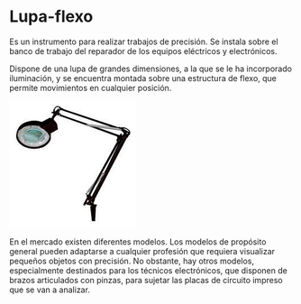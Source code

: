 # Lupa-flexo

Es un instrumento para realizar trabajos de precisión. Se instala sobre
el banco de trabajo del reparador de los equipos eléctricos y electrónicos.

Dispone de una lupa de grandes dimensiones, a la que se le ha incorporado iluminación, y se encuentra montada sobre una estructura de flexo, que permite movimientos en cualquier posición.

![](img/2022-12-23-13-16-31.png)

En el mercado existen diferentes modelos. Los modelos de propósito general pueden adaptarse a cualquier profesión que requiera visualizar pequeños objetos con precisión. No obstante, hay otros modelos, especialmente destinados para los técnicos electrónicos, que disponen de brazos articulados con pinzas, para sujetar las placas de circuito impreso que se van a analizar.


